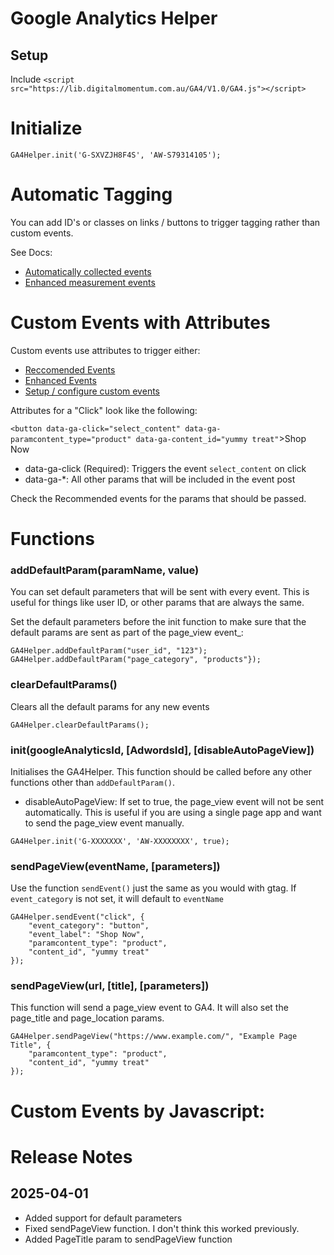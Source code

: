 # Google Analytics Helper

## Setup
Include `<script src="https://lib.digitalmomentum.com.au/GA4/V1.0/GA4.js"></script>`

# Initialize

`GA4Helper.init('G-SXVZJH8F4S', 'AW-S79314105');`

# Automatic Tagging
You can add ID's or classes on links / buttons to trigger tagging rather than custom events. 

See Docs:
 - [Automatically collected events](https://support.google.com/analytics/answer/9234069?sjid=4093258464454628144-AP)
 - [Enhanced measurement events](https://support.google.com/analytics/answer/9216061?sjid=4093258464454628144-AP)

# Custom Events with Attributes

Custom events use attributes to trigger either:
-  [Reccomended Events](https://support.google.com/analytics/answer/9267735?sjid=4093258464454628144-AP)
 - [Enhanced Events](https://support.google.com/analytics/answer/12229021?sjid=4093258464454628144-AP)
 - [Setup / configure custom events](https://www.lovesdata.com/blog/google-analytics-4-events#custom-events)

 Attributes for a "Click" look like the following:

 `<button data-ga-click="select_content" data-ga-paramcontent_type="product" data-ga-content_id="yummy treat"`>Shop Now</button>

- data-ga-click (Required): Triggers the event `select_content` on click
- data-ga-*: All other params that will be included in the event post

Check the Recommended events for the params that should be passed. 


# Functions

### addDefaultParam(paramName, value)

You can set default parameters that will be sent with every event. This is useful for things like user ID, or other params that are always the same.

Set the default parameters before the init function to make sure that the default params are sent as part of the page_view event_:
```
GA4Helper.addDefaultParam("user_id", "123");
GA4Helper.addDefaultParam("page_category", "products"});
```


### clearDefaultParams()

Clears all the default params for any new events
```
GA4Helper.clearDefaultParams();
```

### init(googleAnalyticsId, [AdwordsId], [disableAutoPageView])

Initialises the GA4Helper. This function should be called before any other functions other than `addDefaultParam()`.

- disableAutoPageView: If set to true, the page_view event will not be sent automatically. This is useful if you are using a single page app and want to send the page_view event manually.

```
GA4Helper.init('G-XXXXXXX', 'AW-XXXXXXXX', true);
```


### sendPageView(eventName, [parameters])

Use the function `sendEvent()` just the same as you would with gtag.
If `event_category` is not set, it will default to `eventName`

```
GA4Helper.sendEvent("click", {
    "event_category": "button",
    "event_label": "Shop Now",
    "paramcontent_type": "product",
    "content_id", "yummy treat"
});
```


### sendPageView(url, [title], [parameters])
This function will send a page_view event to GA4. It will also set the page_title and page_location params.
```
GA4Helper.sendPageView("https://www.example.com/", "Example Page Title", {
    "paramcontent_type": "product",
    "content_id", "yummy treat"
});
```

# Custom Events by Javascript:





# Release Notes


## 2025-04-01
 - Added support for default parameters
 - Fixed sendPageView function. I don't think this worked previously.
 - Added PageTitle param to sendPageView function